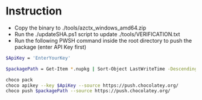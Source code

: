 ﻿# Instruction

* Copy the binary to ./tools/azctx_windows_amd64.zip
* Run the ./updateSHA.ps1 script to update ./tools/VERIFICATION.txt
* Run the following PWSH command inside the root directory to push the package (enter API Key first)

```bash
$ApiKey = 'EnterYourKey'

$packagePath = Get-Item *.nupkg | Sort-Object LastWriteTime -Descending | Select-Object -expand Name -first 1 

choco pack
choco apikey --key $ApiKey --source https://push.chocolatey.org/
choco push $packagePath --source https://push.chocolatey.org/
```
